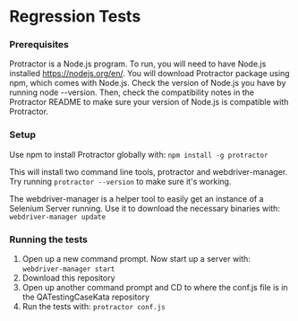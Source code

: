 # Regression Tests

### Prerequisites

Protractor is a Node.js program. To run, you will need to have Node.js installed https://nodejs.org/en/. You will download Protractor package using npm, which comes with Node.js. Check the version of Node.js you have by running node --version. Then, check the compatibility notes in the Protractor README to make sure your version of Node.js is compatible with Protractor.


### Setup

Use npm to install Protractor globally with: `npm install -g protractor`


This will install two command line tools, protractor and webdriver-manager. Try running `protractor --version` to make sure it's working.

The webdriver-manager is a helper tool to easily get an instance of a Selenium Server running. Use it to download the necessary binaries with: `webdriver-manager update`


### Running the tests

1. Open up a new command prompt. Now start up a server with: `webdriver-manager start`
2. Download this repository
3. Open up another command prompt and CD to where the conf.js file is in the QATestingCaseKata repository
4. Run the tests with: `protractor conf.js`
